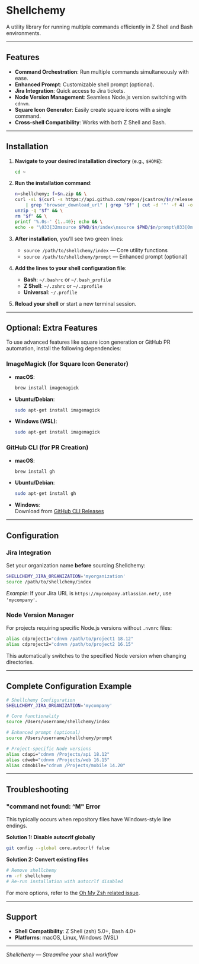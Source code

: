 # Shellchemy

A utility library for running multiple commands efficiently in Z Shell and Bash environments.

---

## Features

- **Command Orchestration**: Run multiple commands simultaneously with ease.
- **Enhanced Prompt**: Customizable shell prompt (optional).
- **Jira Integration**: Quick access to Jira tickets.
- **Node Version Management**: Seamless Node.js version switching with `cdnvm`.
- **Square Icon Generator**: Easily create square icons with a single command.
- **Cross-shell Compatibility**: Works with both Z Shell and Bash.

---

## Installation

1. **Navigate to your desired installation directory** (e.g., `$HOME`):

   ```bash
   cd ~
   ```

2. **Run the installation command**:

   ```bash
   n=shellchemy; f=$n.zip && \
   curl -sL $(curl -s https://api.github.com/repos/jcastrov/$n/releases/latest \
       | grep "browser_download_url" | grep "$f" | cut -d '"' -f 4) -o "$f" && \
   unzip -q "$f" && \
   rm "$f" && \
   printf '%.0s-' {1..40}; echo && \
   echo -e "\033[32msource $PWD/$n/index\nsource $PWD/$n/prompt\033[0m"
   ```

3. **After installation**, you’ll see two green lines:
   - `source /path/to/shellchemy/index` &mdash; Core utility functions
   - `source /path/to/shellchemy/prompt` &mdash; Enhanced prompt (optional)

4. **Add the lines to your shell configuration file**:
   - **Bash**: `~/.bashrc` or `~/.bash_profile`
   - **Z Shell**: `~/.zshrc` or `~/.zprofile`
   - **Universal**: `~/.profile`

5. **Reload your shell** or start a new terminal session.

---

## Optional: Extra Features

To use advanced features like square icon generation or GitHub PR automation, install the following dependencies:

### ImageMagick (for Square Icon Generator)

- **macOS**:  
  ```bash
  brew install imagemagick
  ```
- **Ubuntu/Debian**:  
  ```bash
  sudo apt-get install imagemagick
  ```
- **Windows (WSL)**:  
  ```bash
  sudo apt-get install imagemagick
  ```

### GitHub CLI (for PR Creation)

- **macOS**:  
  ```bash
  brew install gh
  ```
- **Ubuntu/Debian**:  
  ```bash
  sudo apt-get install gh
  ```
- **Windows**:  
  Download from [GitHub CLI Releases](https://github.com/cli/cli/releases)

---

## Configuration

### Jira Integration

Set your organization name **before** sourcing Shellchemy:

```bash
SHELLCHEMY_JIRA_ORGANIZATION='myorganization'
source /path/to/shellchemy/index
```

*Example*: If your Jira URL is `https://mycompany.atlassian.net/`, use `'mycompany'`.

### Node Version Manager

For projects requiring specific Node.js versions without `.nvmrc` files:

```bash
alias cdproject1="cdnvm /path/to/project1 18.12"
alias cdproject2="cdnvm /path/to/project2 16.15"
```

This automatically switches to the specified Node version when changing directories.

---

## Complete Configuration Example

```bash
# Shellchemy Configuration
SHELLCHEMY_JIRA_ORGANIZATION='mycompany'

# Core functionality
source /Users/username/shellchemy/index

# Enhanced prompt (optional)
source /Users/username/shellchemy/prompt

# Project-specific Node versions
alias cdapi="cdnvm /Projects/api 18.12"
alias cdweb="cdnvm /Projects/web 16.15"
alias cdmobile="cdnvm /Projects/mobile 14.20"
```

---

## Troubleshooting

### "command not found: ^M" Error

This typically occurs when repository files have Windows-style line endings.

**Solution 1: Disable autocrlf globally**
```bash
git config --global core.autocrlf false
```

**Solution 2: Convert existing files**
```bash
# Remove shellchemy
rm -rf shellchemy
# Re-run installation with autocrlf disabled
```

For more options, refer to the [Oh My Zsh related issue](https://github.com/ohmyzsh/ohmyzsh/issues/1363).

---

## Support

- **Shell Compatibility**: Z Shell (zsh) 5.0+, Bash 4.0+
- **Platforms**: macOS, Linux, Windows (WSL)

---

*Shellchemy &mdash; Streamline your shell workflow*
